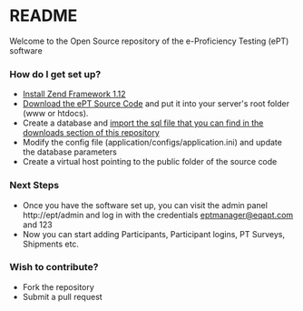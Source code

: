 # README #

Welcome to the Open Source repository of the e-Proficiency Testing (ePT) software

### How do I get set up? ###

* [Install Zend Framework 1.12](http://framework.zend.com/manual/1.12/en/introduction.installation.html)
* [Download the ePT Source Code](https://bitbucket.org/deforay/ept/downloads) and put it into your server's root folder (www or htdocs). 
* Create a database and [import the sql file that you can find in the downloads section of this repository](https://bitbucket.org/deforay/ept/downloads)
* Modify the config file (application/configs/application.ini) and update the database parameters
* Create a virtual host pointing to the public folder of the source code

### Next Steps ###

* Once you have the software set up, you can visit the admin panel http://ept/admin and log in with the credentials eptmanager@eqapt.com and 123
* Now you can start adding Participants, Participant logins, PT Surveys, Shipments etc.

### Wish to contribute? ###

* Fork the repository
* Submit a pull request
